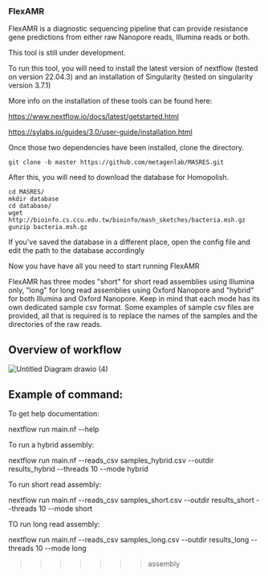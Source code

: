 
### FlexAMR

FlexAMR is a diagnostic sequencing pipeline that can provide resistance gene predictions from either raw Nanopore reads, Illumina reads or both.

This tool is still under development.

To run this tool, you will need to install the latest version of nextflow (tested on version 22.04.3) and an installation of Singularity (tested on singularity version 3.7.1)

More info on the installation of these tools can be found here:

https://www.nextflow.io/docs/latest/getstarted.html

https://sylabs.io/guides/3.0/user-guide/installation.html

Once those two dependencies have been installed, clone the directory. 

```
git clone -b master https://github.com/metagenlab/MASRES.git

```

After this, you will need to download the database for Homopolish.

```
cd MASRES/
mkdir database
cd database/
wget http://bioinfo.cs.ccu.edu.tw/bioinfo/mash_sketches/bacteria.msh.gz
gunzip bacteria.msh.gz
```
If you've saved the database in a different place, open the config file and edit the path to the database accordingly

Now you have have all you need to start running FlexAMR

FlexAMR has three modes "short" for short read assemblies using Illumina only, "long" for long read assemblies using Oxford Nanopore and
"hybrid" for both Illumina and Oxford Nanopore. Keep in mind that each mode has its own dedicated sample csv format. Some examples of sample csv files 
are provided, all that is required is to replace the names of the samples and the directories of the raw reads.

## Overview of workflow
![Untitled Diagram drawio (4)](https://user-images.githubusercontent.com/70012389/172053345-35fc312a-5ada-4cab-8a62-9aa6ad447d02.png)


## Example of command:

To get help documentation:

nextflow run main.nf --help

To run a hybrid assembly:

nextflow run main.nf --reads_csv samples_hybrid.csv --outdir results_hybrid --threads 10 --mode hybrid

To run short read assembly:

nextflow run main.nf --reads_csv samples_short.csv --outdir results_short --threads 10 --mode short

TO run long read assembly:

nextflow run main.nf --reads_csv samples_long.csv --outdir results_long --threads 10 --mode long
>>>>>>> assembly
